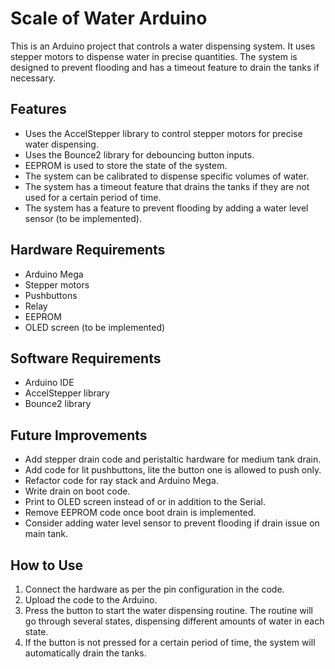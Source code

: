 # Scale of Water Arduino

This is an Arduino project that controls a water dispensing system. It uses stepper motors to dispense water in precise quantities. The system is designed to prevent flooding and has a timeout feature to drain the tanks if necessary.

## Features
- Uses the AccelStepper library to control stepper motors for precise water dispensing.
- Uses the Bounce2 library for debouncing button inputs.
- EEPROM is used to store the state of the system.
- The system can be calibrated to dispense specific volumes of water.
- The system has a timeout feature that drains the tanks if they are not used for a certain period of time.
- The system has a feature to prevent flooding by adding a water level sensor (to be implemented).

## Hardware Requirements
- Arduino Mega
- Stepper motors
- Pushbuttons
- Relay
- EEPROM
- OLED screen (to be implemented)

## Software Requirements
- Arduino IDE
- AccelStepper library
- Bounce2 library

## Future Improvements
- Add stepper drain code and peristaltic hardware for medium tank drain.
- Add code for lit pushbuttons, lite the button one is allowed to push only.
- Refactor code for ray stack and Arduino Mega.
- Write drain on boot code.
- Print to OLED screen instead of or in addition to the Serial.
- Remove EEPROM code once boot drain is implemented.
- Consider adding water level sensor to prevent flooding if drain issue on main tank.

## How to Use
1. Connect the hardware as per the pin configuration in the code.
2. Upload the code to the Arduino.
3. Press the button to start the water dispensing routine. The routine will go through several states, dispensing different amounts of water in each state.
4. If the button is not pressed for a certain period of time, the system will automatically drain the tanks.
